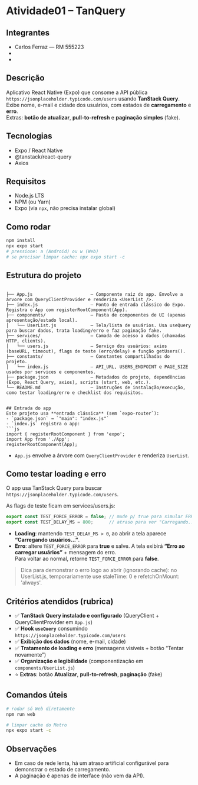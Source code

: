 # Atividade01 – TanQuery

## Integrantes
- Carlos Ferraz — RM 555223
-
-

## Descrição
Aplicativo React Native (Expo) que consome a API pública `https://jsonplaceholder.typicode.com/users` usando **TanStack Query**.  
Exibe nome, e-mail e cidade dos usuários, com estados de **carregamento** e **erro**.  
Extras: **botão de atualizar**, **pull-to-refresh** e **paginação simples** (fake).

## Tecnologias
- Expo / React Native
- @tanstack/react-query
- Axios

## Requisitos
- Node.js LTS
- NPM (ou Yarn)
- Expo (via `npx`, não precisa instalar global)

## Como rodar
```bash
npm install
npx expo start
# pressione: a (Android) ou w (Web)
# se precisar limpar cache: npx expo start -c
```


## Estrutura do projeto

```

├── App.js                      — Componente raiz do app. Envolve a árvore com QueryClientProvider e renderiza <UserList />.
├── index.js                    — Ponto de entrada clássico do Expo. Registra o App com registerRootComponent(App).
├── components/                 — Pasta de componentes de UI (apenas apresentação/estado local).
│   └── UserList.js             — Tela/lista de usuários. Usa useQuery para buscar dados, trata loading/erro e faz paginação fake.
├── services/                   — Camada de acesso a dados (chamadas HTTP, clients).
│   └── users.js                — Serviço dos usuários: axios (baseURL, timeout), flags de teste (erro/delay) e função getUsers().
├── constants/                  — Constantes compartilhadas do projeto.
│   └── index.js                — API_URL, USERS_ENDPOINT e PAGE_SIZE usados por services e componentes.
├── package.json                — Metadados do projeto, dependências (Expo, React Query, axios), scripts (start, web, etc.).
└── README.md                   — Instruções de instalação/execução, como testar loading/erro e checklist dos requisitos.

```
```

## Entrada do app
Este projeto usa **entrada clássica** (sem `expo-router`):
- `package.json` → `"main": "index.js"`
- `index.js` registra o app:
```js
import { registerRootComponent } from 'expo';
import App from './App';
registerRootComponent(App);
```
- `App.js` envolve a árvore com `QueryClientProvider` e renderiza `UserList`.

## Como testar loading e erro
O app usa TanStack Query para buscar `https://jsonplaceholder.typicode.com/users`.

As flags de teste ficam em services/users.js:

```js
export const TEST_FORCE_ERROR = false; // mude p/ true para simular ERRO
export const TEST_DELAY_MS = 800;      // atraso para ver "Carregando..."

```

- **Loading**: mantendo `TEST_DELAY_MS > 0`, ao abrir a tela aparece **“Carregando usuários...”**.
- **Erro**: altere `TEST_FORCE_ERROR` para **true** e salve. A tela exibirá **“Erro ao carregar usuários”** + mensagem do erro.  
  Para voltar ao normal, retorne `TEST_FORCE_ERROR` para **false**.

> Dica para demonstrar o erro logo ao abrir (ignorando cache): no UserList.js, temporariamente use
staleTime: 0 e refetchOnMount: 'always'.

## Critérios atendidos (rubrica)
- ✅ **TanStack Query instalado e configurado** (QueryClient + QueryClientProvider em `App.js`)
- ✅ **Hook `useQuery`** consumindo `https://jsonplaceholder.typicode.com/users`
- ✅ **Exibição dos dados** (nome, e-mail, cidade)
- ✅ **Tratamento de loading e erro** (mensagens visíveis + botão “Tentar novamente”)
- ✅ **Organização e legibilidade** (componentização em `components/UserList.js`)
- ⭐ **Extras**: botão **Atualizar**, **pull-to-refresh**, **paginação** (fake)

## Comandos úteis
```bash
# rodar só Web diretamente
npm run web

# limpar cache do Metro
npx expo start -c
```

## Observações
- Em caso de rede lenta, há um atraso artificial configurável para demonstrar o estado de carregamento.
- A paginação é apenas de interface (não vem da API).
